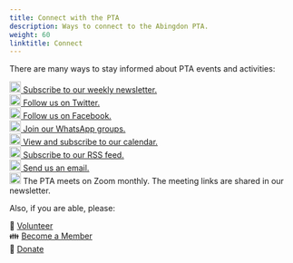 ```yaml
---
title: Connect with the PTA
description: Ways to connect to the Abingdon PTA.
weight: 60
linktitle: Connect
---
```

<style>
label[for=toc-control], #toc-control { display: none; }
</style>

There are many ways to stay informed about PTA events and activities:

[<img src="/images/Newsletter.svg" height="20" width="20" alt="Newsletter logo"> Subscribe to our weekly newsletter.](https://visitor.constantcontact.com/d.jsp?m=1102670663149&p=oi)  
[<img src="/images/Twitter.svg" height="20" width="20" alt="Twitter logo"> Follow us on Twitter.](https://twitter.com/AbingdonPTA)  
[<img src="/images/Facebook.svg" height="20" width="20" alt="Facebook logo"> Follow us on Facebook.](https://www.facebook.com/AbingdonElementaryPTA)  
[<img src="/images/WhatsApp.svg" height="20" width="20" alt="WhatsApp logo"> Join our WhatsApp groups.](/whatsapp/)  
[<img src="/images/Calendar.svg" height="20" width="20" alt="Calendar logo"> View and subscribe to our calendar.](/calendar/)  
[<img src="/images/RSS.svg" height="20" width="20" alt="RSS logo"> Subscribe to our RSS feed.](/posts/index.xml)  
[<img src="/images/Email.svg" height="20" width="20" alt="Email logo"> Send us an email.](mailto:abingdonelementaryPTA@gmail.com)  
<img src="/images/Zoom.svg" height="20" width="20" alt="Zoom logo"> The PTA meets on Zoom monthly. The meeting links are shared in our newsletter.

Also, if you are able, please:

🔨 [Volunteer](https://docs.google.com/forms/d/e/1FAIpQLSdk4KJFIDuigz-EyhdPuWM_GejjZ5rpx9emd6jHxb2xKPQgGA/viewform?usp=sf_link)  
👪 [Become a Member](https://abingdonpta.memberhub.com/store/items/717576)  
🎁 [Donate](https://abingdonpta.memberhub.com/store/items/62200)